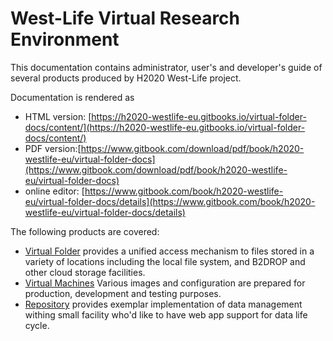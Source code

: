 # West-Life Virtual Research Environment

This documentation contains administrator, user's and developer's guide of several products produced by H2020 West-Life project.

Documentation is rendered as

* HTML version: [https://h2020-westlife-eu.gitbooks.io/virtual-folder-docs/content/](https://h2020-westlife-eu.gitbooks.io/virtual-folder-docs/content/)
* PDF version:[https://www.gitbook.com/download/pdf/book/h2020-westlife-eu/virtual-folder-docs](https://www.gitbook.com/download/pdf/book/h2020-westlife-eu/virtual-folder-docs)
* online editor: [https://www.gitbook.com/book/h2020-westlife-eu/virtual-folder-docs/details](https://www.gitbook.com/book/h2020-westlife-eu/virtual-folder-docs/details)

The following products are covered:

* [Virtual Folder](virtualfolder/README.md) provides a unified access mechanism to files stored in a variety of locations including the local file system, and B2DROP and other cloud storage facilities. 
* [Virtual Machines](vm/README.md) Various images and configuration are prepared for production, development and testing purposes.
* [Repository](repository/README.md) provides exemplar implementation of data management withing small facility who'd like to have web app support for data life cycle.




